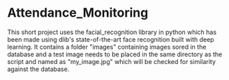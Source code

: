 # Attendance_Monitoring
This short project uses the facial_recognition library in python which has been made using dlib's state-of-the-art face recognition built with deep learning. It contains a folder "images" containing images sored in the database and a test image needs to be placed in the same directory as the script and named as "my_image.jpg" which will be checked for similarity against the database. 

